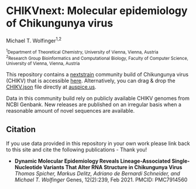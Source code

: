 # CHIKVnext: Molecular epidemiology of Chikungunya virus

Michael T. Wolfinger<sup>1,2</sup>

<sub><sup>1</sup>Department of Theoretical Chemistry, University of Vienna, Vienna, Austria</sub><br/>
<sub><sup>2</sup>Research Group Bioinformatics and Computational Biology, Faculty of Computer Science, University of Vienna, Vienna, Austria</sub><br/>

This repository contains a [nextstrain](https://nextstrain.org) community build of Chikungunya virus (CHIKV) that is accessible [here](https://nextstrain.org/community/ViennaRNA/CHIKV). Alternatively, you can drag & drop the [CHIKV.json](auspice/CHIKV.json) file directly at [auspice.us](https://auspice.us).

Data in this community build rely on publicly available CHIKV genomes from NCBI Genbank. New releases are published on an irregular basis when a reasonable amount of novel sequences are available.

## Citation
If you use data provided in this repository in your own work please link back to this site and cite the following publications - Thank you!

- **Dynamic Molecular Epidemiology Reveals Lineage-Associated Single-Nucleotide Variants That Alter RNA Structure in Chikungunya Virus**
 _Thomas Spicher, Markus Delitz, Adriano de Bernardi Schneider, and Michael T. Wolfinger_
 Genes, 12(2):239, Feb 2021. PMCID: PMC7914560
